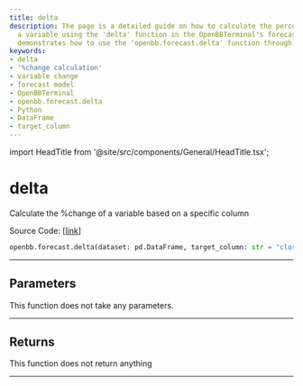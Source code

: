 ```yaml
---
title: delta
description: The page is a detailed guide on how to calculate the percent change of
  a variable using the 'delta' function in the OpenBBTerminal's forecast model. It
  demonstrates how to use the 'openbb.forecast.delta' function through Python code.
keywords:
- delta
- '%change calculation'
- variable change
- forecast model
- OpenBBTerminal
- openbb.forecast.delta
- Python
- DataFrame
- target_column
---
```


import HeadTitle from '@site/src/components/General/HeadTitle.tsx';

<HeadTitle title="delta - Forecast - Reference | OpenBB SDK Docs" />

# delta

Calculate the %change of a variable based on a specific column

Source Code: [[link](https://github.com/OpenBB-finance/OpenBBTerminal/tree/main/openbb_terminal/forecast/forecast_model.py#L335)]

```python
openbb.forecast.delta(dataset: pd.DataFrame, target_column: str = "close")
```

---

## Parameters

This function does not take any parameters.

---

## Returns

This function does not return anything

---
